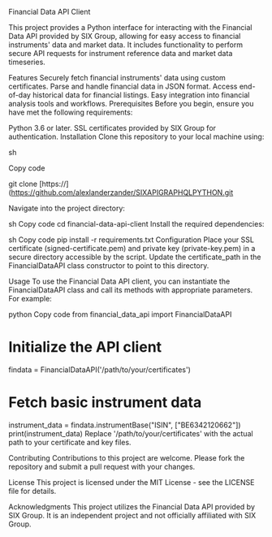 Financial Data API Client


This project provides a Python interface for interacting with the Financial Data API provided by SIX Group, allowing for easy access to financial instruments' data and market data. It includes functionality to perform secure API requests for instrument reference data and market data timeseries.

Features
Securely fetch financial instruments' data using custom certificates.
Parse and handle financial data in JSON format.
Access end-of-day historical data for financial listings.
Easy integration into financial analysis tools and workflows.
Prerequisites
Before you begin, ensure you have met the following requirements:

Python 3.6 or later.
SSL certificates provided by SIX Group for authentication.
Installation
Clone this repository to your local machine using:

sh

Copy code

git clone [https://](https://github.com/alexlanderzander/SIXAPIGRAPHQLPYTHON.git

Navigate into the project directory:

sh
Copy code
cd financial-data-api-client
Install the required dependencies:

sh
Copy code
pip install -r requirements.txt
Configuration
Place your SSL certificate (signed-certificate.pem) and private key (private-key.pem) in a secure directory accessible by the script. Update the certificate_path in the FinancialDataAPI class constructor to point to this directory.

Usage
To use the Financial Data API client, you can instantiate the FinancialDataAPI class and call its methods with appropriate parameters. For example:

python
Copy code
from financial_data_api import FinancialDataAPI

# Initialize the API client
findata = FinancialDataAPI('/path/to/your/certificates')

# Fetch basic instrument data
instrument_data = findata.instrumentBase("ISIN", ["BE6342120662"])
print(instrument_data)
Replace '/path/to/your/certificates' with the actual path to your certificate and key files.

Contributing
Contributions to this project are welcome. Please fork the repository and submit a pull request with your changes.

License
This project is licensed under the MIT License - see the LICENSE file for details.

Acknowledgments
This project utilizes the Financial Data API provided by SIX Group. It is an independent project and not officially affiliated with SIX Group.

